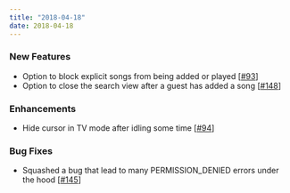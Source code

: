 ```yaml
---
title: "2018-04-18"
date: 2018-04-18
---
```


### New Features

- Option to block explicit songs from being added or played [[#93](https://github.com/Festify/app/issues/93)]
- Option to close the search view after a guest has added a song [[#148](https://github.com/Festify/app/issues/148)]

### Enhancements

- Hide cursor in TV mode after idling some time [[#94](https://github.com/Festify/app/issues/94)]

### Bug Fixes

- Squashed a bug that lead to many PERMISSION_DENIED errors under the hood [[#145](https://github.com/Festify/app/issues/145)]